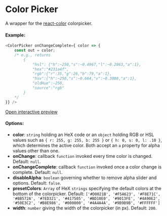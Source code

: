 # Color Picker

A wrapper for the [react-color](https://casesandberg.github.io/react-color/) colorpicker.

#### Example:

``` js
<ColorPicker onChangeComplete={ color => {
    const out = color;
    /* e.g., returns 
        {
            "hsl": {"h":~250,"s":~0.4967,"l":~0.2063,"a":1},
            "hex":"#231a4f",
            "rgb":{"r":35,"g":26,"b":79,"a":1},
            "hsv":{"h":~250,"s":~0.664,"v":~0.3088,"a":1},
            "oldHue":~250,
            "source":"rgb"
        }
    */
}} />
```

[Open interactive preview](https://isle.heinz.cmu.edu/components/color-picker/)

#### Options:

* __color__: `string` holding an HeX code or an `object` holding RGB or HSL values such as `{ r: 255, g: 255, b: 255 }` or `{ h: 0, s: 0, l: .10 }`, which determines the active color. Both accept an `a` property for alpha values other than one.
* __onChange__: callback `function` invoked every time color is changed. Default: `null`.
* __onChangeComplete__: callback `function` invoked once a color change is complete. Default: `null`.
* __disableAlpha__: `boolean` governing whether to remove alpha slider and options. Default: `false`.
* __presetColors__: `Array` of HeX `strings` specifying the default colors at the bottom of the colorpicker. Default: `['#D0021B', '#F5A623', '#F8E71C', '#8B572A', '#7ED321', '#417505', '#BD10E0', '#9013FE', '#4A90E2', '#50E3C2', '#B8E986', '#000000', '#4A4A4A', '#9B9B9B', '#FFFFFF']`
* __width__: `number` giving the width of the colorpicker (in px). Default: `200`.
